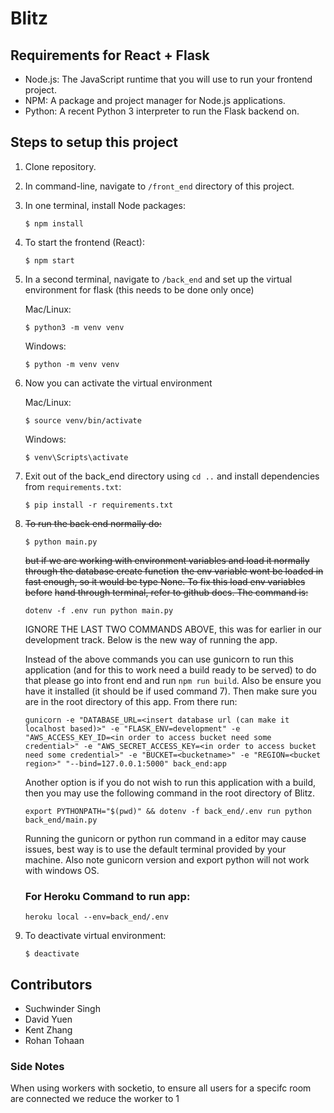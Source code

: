 # Blitz

## Requirements for React + Flask

- Node.js: The JavaScript runtime that you will use to run your frontend project.
- NPM: A package and project manager for Node.js applications.
- Python: A recent Python 3 interpreter to run the Flask backend on.

## Steps to setup this project
1.  Clone repository.

2.  In command-line, navigate to `/front_end` directory of this project.

3.  In one terminal, install Node packages:
    ```
    $ npm install
    ```

4.  To start the frontend (React):
    ```
    $ npm start
    ```

5.  In a second terminal, navigate to `/back_end` and set up the virtual environment for flask (this needs to be done only once)
    
    Mac/Linux:
    ```
    $ python3 -m venv venv
    ```
    Windows:
    ```
    $ python -m venv venv
    ```
    
6.  Now you can activate the virtual environment
    
    Mac/Linux:
    ```
    $ source venv/bin/activate
    ```
    Windows:
    ```
    $ venv\Scripts\activate
    ```

7.  Exit out of the back_end directory using `cd ..` and install dependencies from `requirements.txt`:
    ```
    $ pip install -r requirements.txt
    ```
    
8.  ~~To run the back end normally do:~~
    ```
    $ python main.py
    ``` 
    ~~but if we are working with environment variables and load it normally through the database create function~~
    ~~the env variable wont be loaded in fast enough, so it would be type None. To fix this load env variables before~~
    ~~hand through terminal, refer to github docs. The command is:~~
    ```
    dotenv -f .env run python main.py
    ```
    IGNORE THE LAST TWO COMMANDS ABOVE, this was for earlier in our development track. Below is the new way of running the app.
    
    Instead of the above commands you can use gunicorn to run this application (and for this to work need a build ready to be served) to do that please go into front end and run ```npm run build```. Also be ensure you have it installed (it should be if used command 7).
    Then make sure you are in the root directory of this app. From there run:
    ```
    gunicorn -e "DATABASE_URL=<insert database url (can make it localhost based)>" -e "FLASK_ENV=development" -e "AWS_ACCESS_KEY_ID=<in order to access bucket need some credential>" -e "AWS_SECRET_ACCESS_KEY=<in order to access bucket need some credential>" -e "BUCKET=<bucketname>" -e "REGION=<bucket region>" "--bind=127.0.0.1:5000" back_end:app
    ```
    Another option is if you do not wish to run this application with a build, then you may use the following command in the root directory of Blitz. 
    ```
    export PYTHONPATH="$(pwd)" && dotenv -f back_end/.env run python back_end/main.py
    ``` 
    Running the gunicorn or python run command in a editor may cause issues, best way is to use the default terminal provided by your machine. Also note gunicorn version and 
    export python will not work with windows OS.
    
    ### For Heroku Command to run app:
    ```
    heroku local --env=back_end/.env
    ```

9. To deactivate virtual environment:
    ```
    $ deactivate
    ```

## Contributors
- Suchwinder Singh
- David Yuen
- Kent Zhang
- Rohan Tohaan

### Side Notes
When using workers with socketio, to ensure all users for a specifc room are connected we reduce the worker to 1